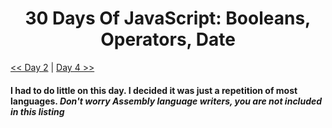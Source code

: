 <div align="center">
  <h1> 30 Days Of JavaScript: Booleans, Operators, Date</h1>
</div>

[<< Day 2](../Day02/day02.md) | [Day 4 >>](../Day04/day04.md)

#### I had to do little on this day. I decided it was just a repetition of most languages. *Don't worry Assembly language writers, you are not included in this listing*